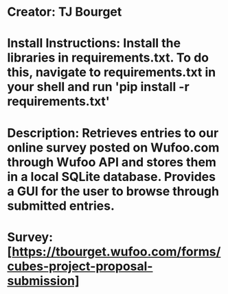 # Creator: TJ Bourget
# Install Instructions: Install the libraries in requirements.txt. To do this, navigate to requirements.txt in your shell and run 'pip install -r requirements.txt'
# Description: Retrieves entries to our online survey posted on Wufoo.com through Wufoo API and stores them in a local SQLite database. Provides a GUI for the user to browse through submitted entries.
# Survey: [https://tbourget.wufoo.com/forms/cubes-project-proposal-submission]
